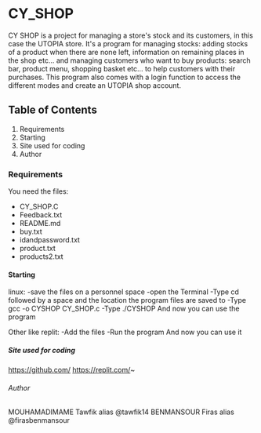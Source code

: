 # CY_SHOP
CY SHOP is a project for managing a store's stock and its customers, in this case the UTOPIA store.
It's a program for managing stocks: adding stocks of a product when there are none left, information on remaining places in the shop etc... and managing customers who want to buy products: search bar, product menu, shopping basket etc... to help customers with their purchases. 
This program also comes with a login function to access the different modes and create an UTOPIA shop account.  
## Table of Contents
1. Requirements
2. Starting
3. Site used for coding
4. Author

### Requirements
You need the files:
- CY_SHOP.C
- Feedback.txt
- README.md
- buy.txt
- idandpassword.txt
- product.txt
- products2.txt


#### Starting
linux: 
-save the files on a personnel space
-open the Terminal
-Type cd followed by a space and the location the program files are saved to
-Type gcc -o CYSHOP CY_SHOP.c
-Type ./CYSHOP
And now you can use the program

Other like replit:
-Add the files
-Run the program
And now you can use it

##### Site used for coding

https://github.com/
https://replit.com/~

###### Author
MOUHAMADIMAME Tawfik alias @tawfik14
BENMANSOUR Firas alias @firasbenmansour

